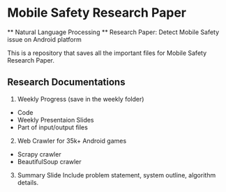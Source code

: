 # Mobile Safety Research Paper
** Natural Language Processing **
Research Paper: Detect Mobile Safety issue on Android platform 

This is a repository that saves all the important files for Mobile Safety Research Paper. 

## Research Documentations 
1. Weekly Progress (save in the weekly folder)
* Code
* Weekly Presentaion Slides
* Part of input/output files
2. Web Crawler for 35k+ Android games
* Scrapy crawler
* BeautifulSoup crawler
3. Summary Slide
Include problem statement, system outline, algorithm details. 


